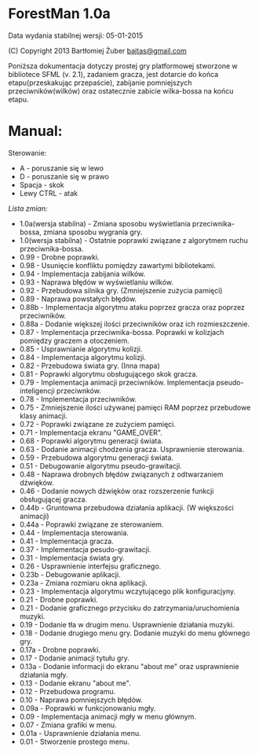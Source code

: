 ForestMan 1.0a
==================
Data wydania stabilnej wersji: 05-01-2015

(C) Copyright 2013 Bartłomiej Żuber <bajtas@gmail.com>

Poniższa dokumentacja dotyczy prostej gry platformowej stworzone w bibliotece SFML (v. 2.1), zadaniem gracza, jest dotarcie do końca etapu(przeskakując przepaście), zabijanie pomniejszych przeciwników(wilków) oraz ostatecznie zabicie wilka-bossa na końcu etapu.

# Manual:
Sterowanie:
* A - poruszanie się w lewo
* D - poruszanie się w prawo
* Spacja - skok
* Lewy CTRL - atak

*Lista zmian:*
* 1.0a(wersja stabilna) - Zmiana sposobu wyświetlania przeciwnika-bossa, zmiana sposobu wygrania gry.
* 1.0(wersja stabilna) - Ostatnie poprawki związane z algorytmem ruchu przeciwnika-bossa.
* 0.99 - Drobne poprawki.
* 0.98 - Usunięcie konfliktu pomiędzy zawartymi bibliotekami.
* 0.94 - Implementacja zabijania wilków.
* 0.93 - Naprawa błędów w wyświetlaniu wilków.
* 0.92 - Przebudowa silnika gry. (Zmniejszenie zużycia pamięci)
* 0.89 - Naprawa powstałych błędów.
* 0.88b - Implementacja algorytmu ataku poprzez gracza oraz poprzez przeciwników.
* 0.88a - Dodanie większej ilości przeciwników oraz ich rozmieszczenie.
* 0.87 - Implementacja przeciwnika-bossa. Poprawki w kolizjach pomiędzy graczem a otoczeniem.
* 0.85 - Usprawnianie algorytmu kolizji.
* 0.84 - Implementacja algorytmu kolizji.
* 0.82 - Przebudowa świata gry. (Inna mapa)
* 0.81 - Poprawki algorytmu obsługującego skok gracza.
* 0.79 - Implementacja animacji przeciwników. Implementacja pseudo-inteligencji przeciwnków.
* 0.78 - Implementacja przeciwników.
* 0.75 - Zmniejszenie ilości używanej pamięci RAM poprzez przebudowe klasy animacji.
* 0.72 - Poprawki związane ze zużyciem pamięci.
* 0.71 - Implementacja ekranu "GAME_OVER".
* 0.68 - Poprawki algorytmu generacji świata.
* 0.63 - Dodanie animacji chodzenia gracza. Usprawnienie sterowania.
* 0.59 - Przebudowa algorytmu generacji świata.
* 0.51 - Debugowanie algorytmu pseudo-grawitacji.
* 0.48 - Naprawa drobnych błędów związanych z odtwarzaniem dźwięków.
* 0.46 - Dodanie nowych dźwięków oraz rozszerzenie funkcji obsługującej gracza.
* 0.44b - Gruntowna przebudowa działania aplikacji. (W większości animacji)
* 0.44a - Poprawki związane ze sterowaniem.
* 0.44 - Implementacja sterowania.
* 0.41 - Implementacja gracza.
* 0.37 - Implementacja pesudo-grawitacji.
* 0.31 - Implementacja świata gry.
* 0.26 - Usprawnienie interfejsu graficznego.
* 0.23b - Debugowanie aplikacji.
* 0.23a - Zmiana rozmiaru okna aplikacji.
* 0.23 - Implementacja algorytmu wczytującego plik konfiguracjyny.
* 0.21 - Drobne poprawki.
* 0.21 - Dodanie graficznego przycisku do zatrzymania/uruchomienia muzyki.
* 0.19 - Dodanie tła w drugim menu. Usprawnienie działania muzyki.
* 0.18 - Dodanie drugiego menu gry. Dodanie muzyki do menu głównego gry.
* 0.17a - Drobne poprawki.
* 0.17 - Dodanie animacji tytułu gry.
* 0.13a - Dodanie informacji do ekranu "about me" oraz usprawnienie działania mgły.
* 0.13 - Dodanie ekranu "about me".
* 0.12 - Przebudowa programu.
* 0.10 - Naprawa pomniejszych błędów.
* 0.09a - Poprawki w funkcjonowaniu mgły.
* 0.09 - Implementacja animacji mgły w menu głównym.
* 0.07 - Zmiana grafiki w menu.
* 0.01a - Usprawnienie działania menu.
* 0.01 - Stworzenie prostego menu.
